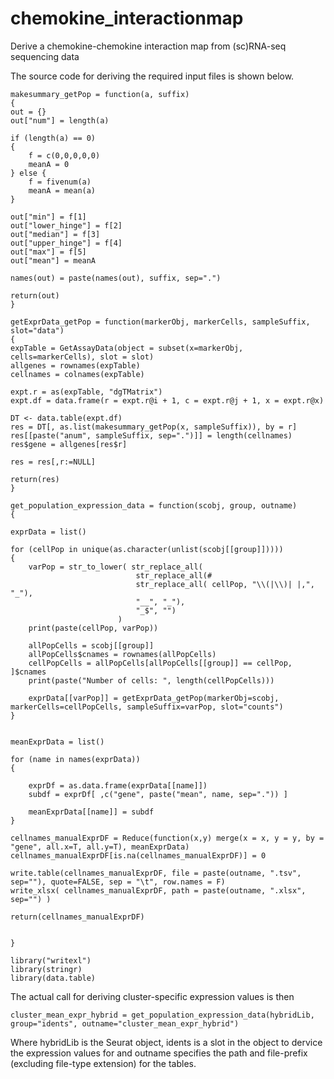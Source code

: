 # chemokine_interactionmap
Derive a chemokine-chemokine interaction map from (sc)RNA-seq sequencing data

The source code for deriving the required input files is shown below.

    makesummary_getPop = function(a, suffix)
    {
    out = {}
    out["num"] = length(a)
    
    if (length(a) == 0)
    {
        f = c(0,0,0,0,0)
        meanA = 0
    } else {
        f = fivenum(a)
        meanA = mean(a)
    }

    out["min"] = f[1]
    out["lower_hinge"] = f[2]
    out["median"] = f[3]
    out["upper_hinge"] = f[4]
    out["max"] = f[5]
    out["mean"] = meanA
    
    names(out) = paste(names(out), suffix, sep=".")
    
    return(out)
    }

    getExprData_getPop = function(markerObj, markerCells, sampleSuffix, slot="data")
    {
    expTable = GetAssayData(object = subset(x=markerObj, cells=markerCells), slot = slot)
    allgenes = rownames(expTable)
    cellnames = colnames(expTable)

    expt.r = as(expTable, "dgTMatrix")
    expt.df = data.frame(r = expt.r@i + 1, c = expt.r@j + 1, x = expt.r@x)

    DT <- data.table(expt.df)
    res = DT[, as.list(makesummary_getPop(x, sampleSuffix)), by = r]
    res[[paste("anum", sampleSuffix, sep=".")]] = length(cellnames)
    res$gene = allgenes[res$r]
    
    res = res[,r:=NULL]
    
    return(res)
    }

    get_population_expression_data = function(scobj, group, outname)
    {
    
    exprData = list()

    for (cellPop in unique(as.character(unlist(scobj[[group]]))))
    {
        varPop = str_to_lower( str_replace_all(
                                str_replace_all(#
                                str_replace_all( cellPop, "\\(|\\)| |,", "_"),
                                "__", "_"),
                                "_$", "")
                            )
        print(paste(cellPop, varPop))
        
        allPopCells = scobj[[group]]
        allPopCells$cnames = rownames(allPopCells)
        cellPopCells = allPopCells[allPopCells[[group]] == cellPop, ]$cnames
        print(paste("Number of cells: ", length(cellPopCells)))
    
        exprData[[varPop]] = getExprData_getPop(markerObj=scobj, markerCells=cellPopCells, sampleSuffix=varPop, slot="counts")
    }
    
    
    meanExprData = list()
    
    for (name in names(exprData))
    {
        
        exprDf = as.data.frame(exprData[[name]])
        subdf = exprDf[ ,c("gene", paste("mean", name, sep=".")) ]
    
        meanExprData[[name]] = subdf
    }
    
    cellnames_manualExprDF = Reduce(function(x,y) merge(x = x, y = y, by = "gene", all.x=T, all.y=T), meanExprData)
    cellnames_manualExprDF[is.na(cellnames_manualExprDF)] = 0
    
    write.table(cellnames_manualExprDF, file = paste(outname, ".tsv", sep=""), quote=FALSE, sep = "\t", row.names = F)
    write_xlsx( cellnames_manualExprDF, path = paste(outname, ".xlsx", sep="") )
    
    return(cellnames_manualExprDF)
    
    
    }

    library("writexl")
    library(stringr)
    library(data.table)

The actual call for deriving cluster-specific expression values is then

    cluster_mean_expr_hybrid = get_population_expression_data(hybridLib, group="idents", outname="cluster_mean_expr_hybrid")

Where hybridLib is the Seurat object, idents is a slot in the object to dervice the expression values for and outname specifies the path and file-prefix (excluding file-type extension) for the tables.

